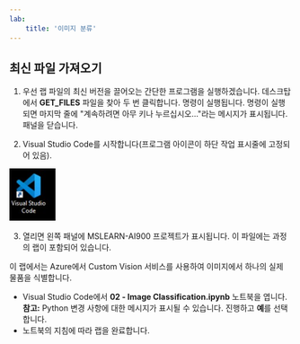 ```yaml
---
lab:
    title: '이미지 분류'
---
```


## 최신 파일 가져오기 

1. 우선 랩 파일의 최신 버전을 끌어오는 간단한 프로그램을 실행하겠습니다. 데스크탑에서 **GET_FILES** 파일을 찾아 두 번 클릭합니다. 명령이 실행됩니다. 명령이 실행되면 마지막 줄에 "계속하려면 아무 키나 누르십시오..."라는 메시지가 표시됩니다. 패널을 닫습니다.

2.  Visual Studio Code를 시작합니다(프로그램 아이콘이 하단 작업 표시줄에 고정되어 있음). 

![Visual Studio Code 아이콘](./images/vscode.jpg)

3. 열리면 왼쪽 패널에 MSLEARN-AI900 프로젝트가 표시됩니다. 이 파일에는 과정의 랩이 포함되어 있습니다. 

이 랩에서는 Azure에서 Custom Vision 서비스를 사용하여 이미지에서 하나의 실제 물품을 식별합니다.

-  Visual Studio Code에서 **02 - Image Classification.ipynb** 노트북을 엽니다.
    **참고:** Python 변경 사항에 대한 메시지가 표시될 수 있습니다. 진행하고 **예**를 선택합니다.
-  노트북의 지침에 따라 랩을 완료합니다.
